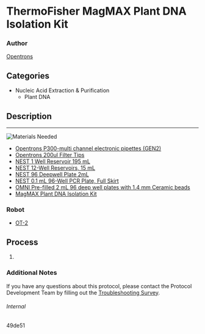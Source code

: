 # ThermoFisher MagMAX Plant DNA Isolation Kit

### Author
[Opentrons](https://opentrons.com/)

## Categories
* Nucleic Acid Extraction & Purification
	* Plant DNA

## Description

---
![Materials Needed](https://s3.amazonaws.com/opentrons-protocol-library-website/custom-README-images/001-General+Headings/materials.png)

* [Opentrons P300-multi channel electronic pipettes (GEN2)](https://shop.opentrons.com/collections/ot-2-robot/products/8-channel-electronic-pipette?variant=5984202489885)
* [Opentrons 200ul Filter Tips](https://shop.opentrons.com/collections/opentrons-tips/products/opentrons-200ul-filter-tips)
* [NEST 1 Well Reservoir 195 mL](http://www.cell-nest.com/page94?_l=en&product_id=102)
* [NEST 12-Well Reservoirs, 15 mL](https://shop.opentrons.com/collections/verified-labware/products/nest-12-well-reservoir-15-ml)
* [NEST 96 Deepwell Plate 2mL](http://www.cell-nest.com/page94?product_id=101&_l=en)
* [NEST 0.1 mL 96-Well PCR Plate, Full Skirt](https://shop.opentrons.com/collections/verified-labware/products/nest-0-1-ml-96-well-pcr-plate-full-skirt)
* [OMNI Pre-filled 2 mL 96 deep well plates with 1.4 mm Ceramic beads](https://www.omni-inc.com/consumables/well-plates/2-pack-96-well-plate-1-4mm-ceramic.html)
* [MagMAX Plant DNA Isolation Kit](https://www.thermofisher.com/order/catalog/product/A32549#/A32549)


### Robot
* [OT-2](https://opentrons.com/ot-2)

## Process
1. 

### Additional Notes
If you have any questions about this protocol, please contact the Protocol Development Team by filling out the [Troubleshooting Survey](https://protocol-troubleshooting.paperform.co/).

###### Internal
49de51
